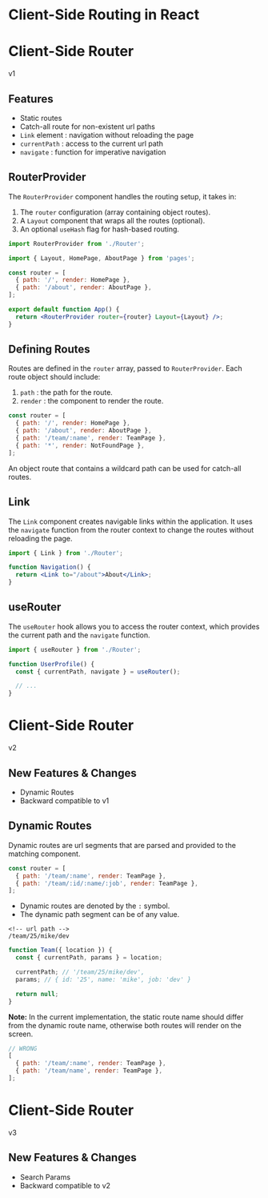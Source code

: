 # Client-Side Routing in React

# Client-Side Router

v1

## Features

- Static routes
- Catch-all route for non-existent url paths
- `Link` element : navigation without reloading the page
- `currentPath` : access to the current url path
- `navigate` : function for imperative navigation

## RouterProvider

The `RouterProvider` component handles the routing setup, it takes in:

1. The `router` configuration (array containing object routes).
2. A `Layout` component that wraps all the routes (optional).
3. An optional `useHash` flag for hash-based routing.

```jsx
import RouterProvider from './Router';

import { Layout, HomePage, AboutPage } from 'pages';

const router = [
  { path: '/', render: HomePage },
  { path: '/about', render: AboutPage },
];

export default function App() {
  return <RouterProvider router={router} Layout={Layout} />;
}
```

## Defining Routes

Routes are defined in the `router` array, passed to `RouterProvider`. Each route object should include:

1. `path` : the path for the route.
2. `render` : the component to render the route.

```jsx
const router = [
  { path: '/', render: HomePage },
  { path: '/about', render: AboutPage },
  { path: '/team/:name', render: TeamPage },
  { path: '*', render: NotFoundPage },
];
```

An object route that contains a wildcard path can be used for catch-all routes.

## Link

The `Link` component creates navigable links within the application. It uses the `navigate` function from the router context to change the routes without reloading the page.

```jsx
import { Link } from './Router';

function Navigation() {
  return <Link to="/about">About</Link>;
}
```

## useRouter

The `useRouter` hook allows you to access the router context, which provides the current path and the `navigate` function.

```jsx
import { useRouter } from './Router';

function UserProfile() {
  const { currentPath, navigate } = useRouter();

  // ...
}
```

# Client-Side Router

v2

## New Features & Changes

- Dynamic Routes
- Backward compatible to v1

## Dynamic Routes

Dynamic routes are url segments that are parsed and provided to the matching component.

```jsx
const router = [
  { path: '/team/:name', render: TeamPage },
  { path: '/team/:id/:name/:job', render: TeamPage },
];
```

- Dynamic routes are denoted by the `:` symbol.
- The dynamic path segment can be of any value.

```
<!-- url path -->
/team/25/mike/dev
```

```jsx
function Team({ location }) {
  const { currentPath, params } = location;

  currentPath; // '/team/25/mike/dev',
  params; // { id: '25', name: 'mike', job: 'dev' }

  return null;
}
```

**Note:** In the current implementation, the static route name should differ from the dynamic route name, otherwise both routes will render on the screen.

```jsx
// WRONG
[
  { path: '/team/:name', render: TeamPage },
  { path: '/team/name', render: TeamPage },
];
```

# Client-Side Router

v3

## New Features & Changes

- Search Params
- Backward compatible to v2
